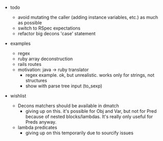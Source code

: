 - todo
  - avoid mutating the caller (adding instance variables, etc.) as much as possible
  - switch to RSpec expectations
  - refactor big decons 'case' statement

- examples
  - regex
  - ruby array deconstruction
  - rails routes
  - motivation: java -> ruby translator
    - regex example. ok, but unrealistic. works only for strings, not structures
    - show with parse tree input (to_sexp)

- wishlist
  - Decons matchers should be available in dmatch
    - giving up on this. it's possible for Obj and Var, but not for
      Pred because of nested blocks/lambdas. It's really only useful for
      Preds anyway.
  - lambda predicates
    - giving up on this temporarily due to sourcify issues